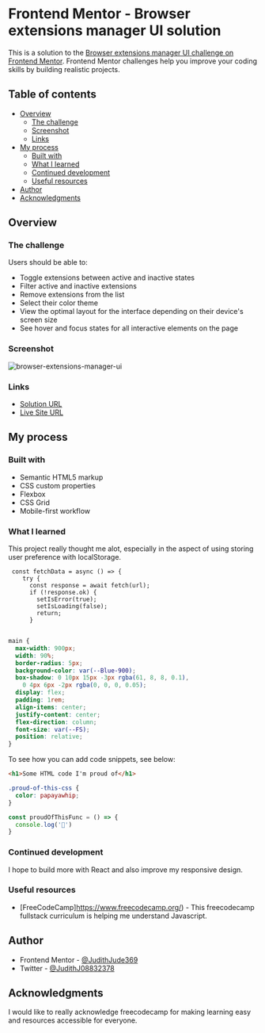 # Frontend Mentor - Browser extensions manager UI solution

This is a solution to the [Browser extensions manager UI challenge on Frontend Mentor](https://www.frontendmentor.io/challenges/browser-extension-manager-ui-yNZnOfsMAp). Frontend Mentor challenges help you improve your coding skills by building realistic projects. 

## Table of contents

- [Overview](#overview)
  - [The challenge](#the-challenge)
  - [Screenshot](#screenshot)
  - [Links](#links)
- [My process](#my-process)
  - [Built with](#built-with)
  - [What I learned](#what-i-learned)
  - [Continued development](#continued-development)
  - [Useful resources](#useful-resources)
- [Author](#author)
- [Acknowledgments](#acknowledgments)


## Overview

### The challenge

Users should be able to:

- Toggle extensions between active and inactive states
- Filter active and inactive extensions
- Remove extensions from the list
- Select their color theme
- View the optimal layout for the interface depending on their device's screen size
- See hover and focus states for all interactive elements on the page

### Screenshot
![browser-extensions-manager-ui](https://github.com/user-attachments/assets/c1bdafe6-af0d-46b4-aaf5-8e94c707d780)

### Links
-  [Solution URL](https://github.com/JudithJude369/Browser-Extensions-Manager-UI)
-  [Live Site URL](https://browser-extensions-manager-ui-psi.vercel.app/)

## My process

### Built with

- Semantic HTML5 markup
- CSS custom properties
- Flexbox
- CSS Grid
- Mobile-first workflow
  
### What I learned
This project really thought me alot, especially in the aspect of using storing user preference with localStorage.
```react
 const fetchData = async () => {
    try {
      const response = await fetch(url);
      if (!response.ok) {
        setIsError(true);
        setIsLoading(false);
        return;
      }
```
```css

main {
  max-width: 900px;
  width: 90%;
  border-radius: 5px;
  background-color: var(--Blue-900);
  box-shadow: 0 10px 15px -3px rgba(61, 8, 8, 0.1),
    0 4px 6px -2px rgba(0, 0, 0, 0.05);
  display: flex;
  padding: 1rem;
  align-items: center;
  justify-content: center;
  flex-direction: column;
  font-size: var(--FS);
  position: relative;
}
```
To see how you can add code snippets, see below:

```html
<h1>Some HTML code I'm proud of</h1>
```
```css
.proud-of-this-css {
  color: papayawhip;
}
```
```js
const proudOfThisFunc = () => {
  console.log('🎉')
}
```
### Continued development

I hope to build more with React and also improve my responsive design.

### Useful resources

- [FreeCodeCamp]https://www.freecodecamp.org/) - This freecodecamp fullstack curriculum is helping me understand Javascript.

## Author
- Frontend Mentor - [@JudithJude369](https://www.frontendmentor.io/profile/JudithJude369)
- Twitter - [@JudithJ08832378](https://x.com/JudithJ08832378)


## Acknowledgments
I would like to really acknowledge freecodecamp for making learning easy and resources accessible for everyone.
